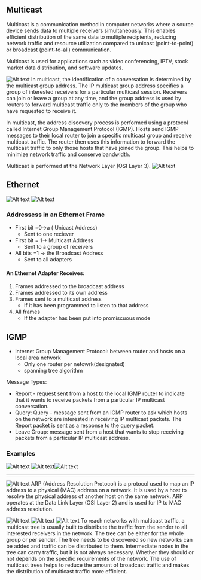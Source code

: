 ## Multicast
Multicast is a communication method in computer networks where a source device sends data to multiple receivers simultaneously. This enables efficient distribution of the same data to multiple recipients, reducing network traffic and resource utilization compared to unicast (point-to-point) or broadcast (point-to-all) communication.

Multicast is used for applications such as video conferencing, IPTV, stock market data distribution, and software updates.

![Alt text](IMAGES/Pasted%20image%2020230204155405.png)
In multicast, the identification of a conversation is determined by the multicast group address. The IP multicast group address specifies a group of interested receivers for a particular multicast session. Receivers can join or leave a group at any time, and the group address is used by routers to forward multicast traffic only to the members of the group who have requested to receive it.

In multicast, the address discovery process is performed using a protocol called Internet Group Management Protocol (IGMP). Hosts send IGMP messages to their local router to join a specific multicast group and receive multicast traffic. The router then uses this information to forward the multicast traffic to only those hosts that have joined the group. This helps to minimize network traffic and conserve bandwidth.

Multicast is performed at the Network Layer (OSI Layer 3).
![Alt text](IMAGES/Pasted%20image%2020230204155648.png)
## Ethernet
![Alt text](IMAGES/Pasted%20image%2020230204155736.png)
![Alt text](IMAGES/Pasted%20image%2020230204155807.png)

### Addressess in an Ethernet Frame

- First bit =0->a ( Unicast Address)
	- Sent to one reciever
- First bit = 1-> Multicast Address
	- Sent to a group of receivers
- All bits =1 -> the Broadcast Address
	- Sent to all adapters

#### An Ethernet Adapter Receives:
1. Frames addressed to the broadcast address
2. Frames addressed to its own address
3. Frames sent to a multicast address
	- If it has been programmed to listen to that address
4. All frames
	- If the adapter has been put into promiscuous mode

## IGMP
- Internet Group Management Protocol: between router and hosts on a local area network
	- Only one router per netowrk(designated)
	 - spanning tree algorithm

Message Types:
- Report - request sent from a host to the local IGMP router to indicate that it wants to receive packets from a particular IP multicast conversation.
- Query: Query - message sent from an IGMP router to ask which hosts on the network are interested in receiving IP multicast packets. The Report packet is sent as a response to the query packet.
- Leave Group: message sent from a host that wants to stop receiving packets from a particular IP multicast address.

### Examples
  
![Alt text](IMAGES/Pasted%20image%2020230204160533.png)
![Alt text](IMAGES/Pasted%20image%2020230204160544.png)![Alt text](IMAGES/Pasted%20image%2020230204160557.png)

---
![Alt text](IMAGES/Pasted%20image%2020230204160707.png)
ARP (Address Resolution Protocol) is a protocol used to map an IP address to a physical (MAC) address on a network. It is used by a host to resolve the physical address of another host on the same network. ARP operates at the Data Link Layer (OSI Layer 2) and is used for IP to MAC address resolution.

![Alt text](IMAGES/Pasted%20image%2020230204160754.png)
![Alt text](IMAGES/Pasted%20image%2020230204160805.png)
![Alt text](IMAGES/Pasted%20image%2020230204160813.png)
	To reach networks with multicast traffic, a multicast tree is usually built to distribute the traffic from the sender to all interested receivers in the network. The tree can be either for the whole group or per sender. The tree needs to be discovered so new networks can be added and traffic can be distributed to them. Intermediate nodes in the tree can carry traffic, but it is not always necessary. Whether they should or not depends on the specific requirements of the network. The use of multicast trees helps to reduce the amount of broadcast traffic and makes the distribution of multicast traffic more efficient.